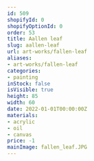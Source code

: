 ```yaml
---
id: 509
shopifyId: 0
shopifyOptionId: 0
order: 53
title: Аallen leaf
slug: аallen-leaf
url: art-works/fallen-leaf
aliases:
- art-works/fallen-leaf
categories:
- painting
inStock: false
isVisible: true
height: 85
width: 60
date: 2022-01-01T00:00:00Z
materials:
- acrylic
- oil
- canvas
price: -1
mainImage: fallen_leaf.JPG
---
```

